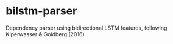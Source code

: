 # bilstm-parser
Dependency parser using bidirectional LSTM features, following Kiperwasser &amp; Goldberg (2016).
